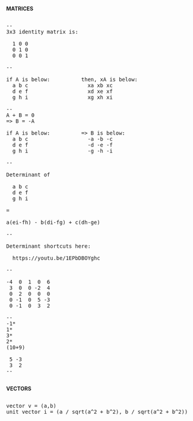 
<b>MATRICES</b>

<pre>

--
3x3 identity matrix is:

  1 0 0
  0 1 0
  0 0 1

--

if A is below:          then, xA is below:
  a b c                   xa xb xc
  d e f                   xd xe xf
  g h i                   xg xh xi

--
A + B = 0
=> B = -A

if A is below:          => B is below:
  a b c                   -a -b -c
  d e f                   -d -e -f
  g h i                   -g -h -i

--

Determinant of

  a b c
  d e f
  g h i

=

a(ei-fh) - b(di-fg) + c(dh-ge)

--

Determinant shortcuts here:

  https://youtu.be/1EPbDBOYghc

--

-4  0  1  0  6
 3  0  0 -2  4
 0  2  0  0  0
 0 -1  0  5 -3
 0 -1  0  3  2

--
-1*
1*
3*
2*
(10+9)

 5 -3
 3  2
--

</pre>


<b>VECTORS</b>

<pre>

vector v = (a,b)
unit vector i = (a / sqrt(a^2 + b^2), b / sqrt(a^2 + b^2))

</pre>
